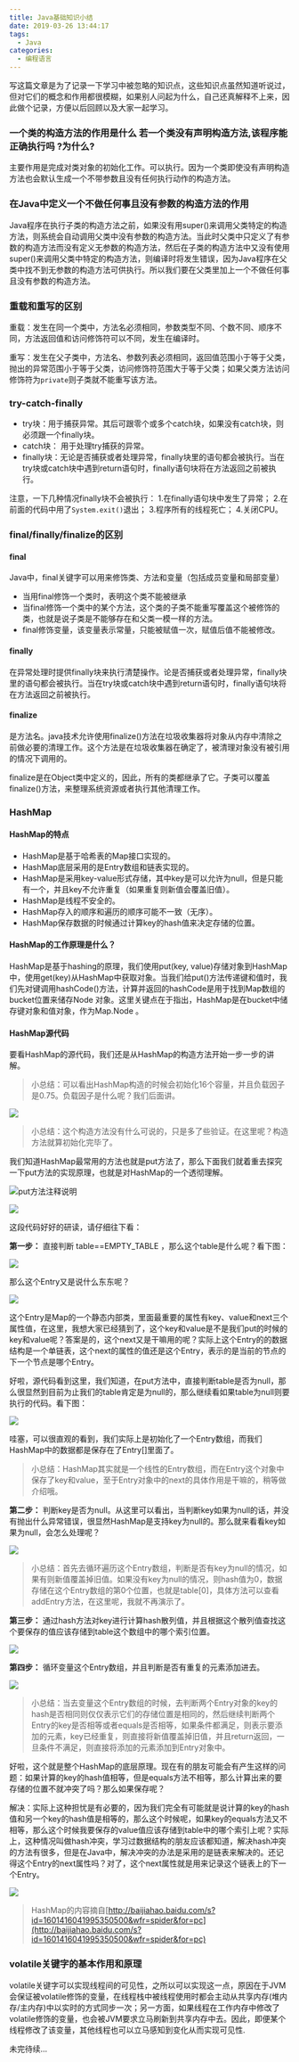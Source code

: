 ```yaml
---
title: Java基础知识小结
date: 2019-03-26 13:44:17
tags:
  - Java
categories:
  - 编程语言
---
```


写这篇文章是为了记录一下学习中被忽略的知识点，这些知识点虽然知道听说过，但对它们的概念和作用都很模糊，如果别人问起为什么，自己还真解释不上来，因此做个记录，方便以后回顾以及大家一起学习。

<!-- more -->

### 一个类的构造方法的作用是什么 若一个类没有声明构造方法,该程序能正确执行吗 ?为什么?

主要作用是完成对类对象的初始化工作。可以执行。因为一个类即使没有声明构造方法也会默认生成一个不带参数且没有任何执行动作的构造方法。
</br>

### 在Java中定义一个不做任何事且没有参数的构造方法的作用

Java程序在执行子类的构造方法之前，如果没有用super()来调用父类特定的构造方法，则系统会自动调用父类中没有参数的构造方法。当此时父类中只定义了有参数的构造方法而没有定义无参数的构造方法，然后在子类的构造方法中又没有使用super()来调用父类中特定的构造方法，则编译时将发生错误，因为Java程序在父类中找不到无参数的构造方法可供执行。所以我们要在父类里加上一个不做任何事且没有参数的构造方法。
</br>

### 重载和重写的区别

重载：发生在同一个类中，方法名必须相同，参数类型不同、个数不同、顺序不同，方法返回值和访问修饰符可以不同，发生在编译时。

重写：发生在父子类中，方法名、参数列表必须相同，返回值范围小于等于父类，抛出的异常范围小于等于父类，访问修饰符范围大于等于父类；如果父类方法访问修饰符为`private`则子类就不能重写该方法。
<br/>

### try-catch-finally

- try块：用于捕获异常。其后可跟零个或多个catch块，如果没有catch块，则必须跟一个finally块。
- catch块： 用于处理try捕获的异常。
- finally块：无论是否捕获或者处理异常，finally块里的语句都会被执行。当在try块或catch块中遇到return语句时，finally语句块将在方法返回之前被执行。

注意，一下几种情况finally块不会被执行：
  1.在finally语句块中发生了异常；
  2.在前面的代码中用了```System.exit()```退出；
  3.程序所有的线程死亡；
  4.关闭CPU。
<br/>

### final/finally/finalize的区别

#### final

Java中，final关键字可以用来修饰类、方法和变量（包括成员变量和局部变量）

- 当用final修饰一个类时，表明这个类不能被继承
- 当final修饰一个类中的某个方法，这个类的子类不能重写覆盖这个被修饰的类，也就是说子类是不能够存在和父类一模一样的方法。
- final修饰变量，该变量表示常量，只能被赋值一次，赋值后值不能被修改。

#### finally

在异常处理时提供finally块来执行清楚操作。论是否捕获或者处理异常，finally块里的语句都会被执行。当在try块或catch块中遇到return语句时，finally语句块将在方法返回之前被执行。

#### finalize

是方法名。java技术允许使用finalize()方法在垃圾收集器将对象从内存中清除之前做必要的清理工作。这个方法是在垃圾收集器在确定了，被清理对象没有被引用的情况下调用的。

finalize是在Object类中定义的，因此，所有的类都继承了它。子类可以覆盖finalize()方法，来整理系统资源或者执行其他清理工作。

### HashMap

#### HashMap的特点

- HashMap是基于哈希表的Map接口实现的。
- HashMap底层采用的是Entry数组和链表实现的。
- HashMap是采用key-value形式存储，其中key是可以允许为null，但是只能有一个，并且key不允许重复（如果重复则新值会覆盖旧值）。
- HashMap是线程不安全的。
- HashMap存入的顺序和遍历的顺序可能不一致（无序）。
- HashMap保存数据的时候通过计算key的hash值来决定存储的位置。

#### HashMap的工作原理是什么？

HashMap是基于hashing的原理，我们使用put(key, value)存储对象到HashMap中，使用get(key)从HashMap中获取对象。当我们给put()方法传递键和值时，我们先对键调用hashCode()方法，计算并返回的hashCode是用于找到Map数组的bucket位置来储存Node 对象。这里关键点在于指出，HashMap是在bucket中储存键对象和值对象，作为Map.Node 。

#### HashMap源代码

要看HashMap的源代码，我们还是从HashMap的构造方法开始一步一步的讲解。

> 小总结：可以看出HashMap构造的时候会初始化16个容量，并且负载因子是0.75。负载因子是什么呢？我们后面讲。

![](20190419001.jpg)

> 小总结：这个构造方法没有什么可说的，只是多了些验证。在这里呢？构造方法就算初始化完毕了。

我们知道HashMap最常用的方法也就是put方法了，那么下面我们就着重去探究一下put方法的实现原理，也就是对HashMap的一个透彻理解。

![put方法注释说明](20190419002.jpg)

![](20190419003.jpg)

这段代码好好的研读，请仔细往下看：

**第一步：** 直接判断 table==EMPTY_TABLE ，那么这个table是什么呢？看下图：

![](20190419004.jpg)

那么这个Entry又是说什么东东呢？

![](20190419005.jpg)

这个Entry是Map的一个静态内部类，里面最重要的属性有key、value和next三个属性值，在这里，我想大家已经猜到了，这个key和value是不是我们put的时候的key和value呢？答案是的，这个next又是干嘛用的呢？实际上这个Entry的的数据结构是一个单链表，这个next的属性的值还是这个Entry，表示的是当前的节点的下一个节点是哪个Entry。

好啦，源代码看到这里，我们知道，在put方法中，直接判断table是否为null，那么很显然到目前为止我们的table肯定是为null的，那么继续看如果table为null则要执行的代码。看下图：

![](20190419006.jpg)

哇塞，可以很直观的看到，我们实际上是初始化了一个Entry数组，而我们HashMap中的数据都是保存在了Entry[]里面了。

> 小总结：HashMap其实就是一个线性的Entry数组，而在Entry这个对象中保存了key和value，至于Entry对象中的next的具体作用是干嘛的，稍等做介绍哦。

**第二步：** 判断key是否为null。从这里可以看出，当判断key如果为null的话，并没有抛出什么异常错误，很显然HashMap是支持key为null的。那么就来看看key如果为null，会怎么处理呢？

![](20190419007.jpg)

> 小总结：首先去循环遍历这个Entry数组，判断是否有key为null的情况，如果有则新值覆盖掉旧值。如果没有key为null的情况，则hash值为0，数据存储在这个Entry数组的第0个位置，也就是table[0]，具体方法可以查看addEntry方法，在这里呢，我就不再演示了。

**第三步：** 通过hash方法对key进行计算hash散列值，并且根据这个散列值查找这个要保存的值应该存储到table这个数组中的哪个索引位置。

![](20190419008.jpg)

**第四步：** 循环变量这个Entry数组，并且判断是否有重复的元素添加进去。

![](20190419009.jpg)

> 小总结：当去变量这个Entry数组的时候，去判断两个Entry对象的key的hash是否相同则仅仅表示它们的存储位置是相同的，然后继续判断两个Entry的key是否相等或者equals是否相等，如果条件都满足，则表示要添加的元素，key已经重复，则直接将新值覆盖掉旧值，并且return返回，一旦条件不满足，则直接将添加的元素添加到Entry对象中。

好啦，这个就是整个HashMap的底层原理。现在有的朋友可能会有产生这样的问题：如果计算的key的hash值相等，但是equals方法不相等，那么计算出来的要存储的位置不就冲突了吗？那么如果保存呢？

解决：实际上这种担忧是有必要的，因为我们完全有可能就是说计算的key的hash值和另一个key的hash值是相等的，那么这个时候呢，如果key的equals方法又不相等，那么这个时候我要保存的value值应该存储到table中的哪个索引上呢？实际上，这种情况叫做hash冲突，学习过数据结构的朋友应该都知道，解决hash冲突的方法有很多，但是在Java中，解决冲突的办法是采用的是链表来解决的。还记得这个Entry的next属性吗？对了，这个next属性就是用来记录这个链表上的下一个Entry。

![](20190419010.jpg)

> HashMap的内容摘自[http://baijiahao.baidu.com/s?id=1601416041995350500&wfr=spider&for=pc](http://baijiahao.baidu.com/s?id=1601416041995350500&wfr=spider&for=pc)

### volatile关键字的基本作用和原理

volatile关键字可以实现线程间的可见性，之所以可以实现这一点，原因在于JVM会保证被volatile修饰的变量，在线程栈中被线程使用时都会主动从共享内存(堆内存/主内存)中以实时的方式同步一次；另一方面，如果线程在工作内存中修改了volatile修饰的变量，也会被JVM要求立马刷新到共享内存中去。因此，即便某个线程修改了该变量，其他线程也可以立马感知到变化从而实现可见性.


未完待续...
